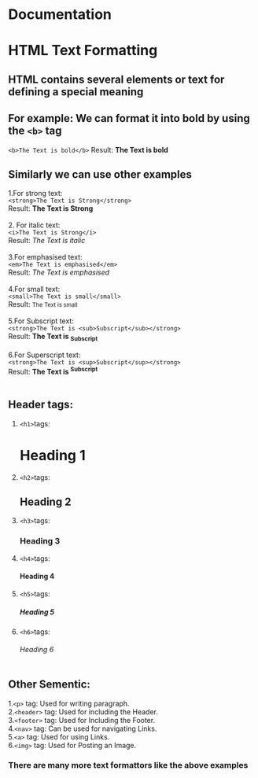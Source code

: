 # Documentation
# HTML Text Formatting

## HTML contains several elements or text for defining a special meaning
## For example: We can format it into bold by using the ```<b>``` tag
 ```<b>The Text is bold</b>```
   Result: <b>The Text is bold</b>
   
 ## Similarly we can use other examples
  1.For strong text:<br>
  ```<strong>The Text is Strong</strong>```<br>Result: <strong>The Text is Strong</strong>
  <br><br>
  2. For italic text:<br>
  ```<i>The Text is Strong</i>```<br>Result: <i>The Text is italic</i>
  <br><br>
  3.For emphasised text:<br>
  ```<em>The Text is emphasised</em>```<br>Result: <em>The Text is emphasised</em>
  <br><br>
  4.For small text:<br>
  ```<small>The Text is small</small>```<br>Result: <small>The Text is small</small>
  <br><br>
  5.For Subscript text:<br>
  ```<strong>The Text is <sub>Subscript</sub></strong>```<br>Result: <strong>The Text is <sub>Subscript</sub></strong>
  <br><br>
  6.For Superscript text:<br>
  ```<strong>The Text is <sup>Subscript</sup></strong>```<br>Result: <strong>The Text is <sup>Subscript</sup></strong>
  <br><br>
  ## Header tags:
  1. ```<h1>```tags: <h1>Heading 1</h1>
  2. ```<h2>```tags: <h2>Heading 2</h2>
  3. ```<h3>```tags: <h3>Heading 3</h3>
  4. ```<h4>```tags: <h4>Heading 4</h4>
  5. ```<h5>```tags: <h5>Heading 5</h5>
  6. ```<h6>```tags: <h6>Heading 6</h16>
  <br><br>
  ## Other Sementic:
  1.```<p>``` tag: Used for writing paragraph. <br>
  2.```<header>``` tag: Used for including the Header.<br>
  3.```<footer>``` tag: Used for Including the Footer.<br>
  4.```<nav>``` tag: Can be used for navigating Links.<br>
  5.```<a>``` tag: Used for using Links.<br>
  6.```<img>``` tag: Used for Posting an Image.<br>
  ### There are many more text formattors  like the above examples
